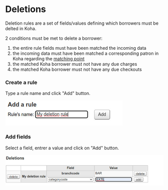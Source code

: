 # Deletions

Deletion rules are a set of fields/values defining which borrowers must be delted in Koha.

2 conditions must be met to delete a borrower:
1) the entire rule fields must have been matched the incoming data
2) the incoming data must have been matched a corresponding patron in Koha regarding the [matching point](matching-point.md)
3) the matched Koha borrower must not have any due charges
4) the matched Koha borrower must not have any due checkouts

### Create a rule

Type a rule name and click "Add" button.

![Add rule](img/add-deletion-rule.jpg)

### Add fields

Select a field, entrer a value and click on "Add" button.

![Add field](img/add-deletion-field.jpg)
